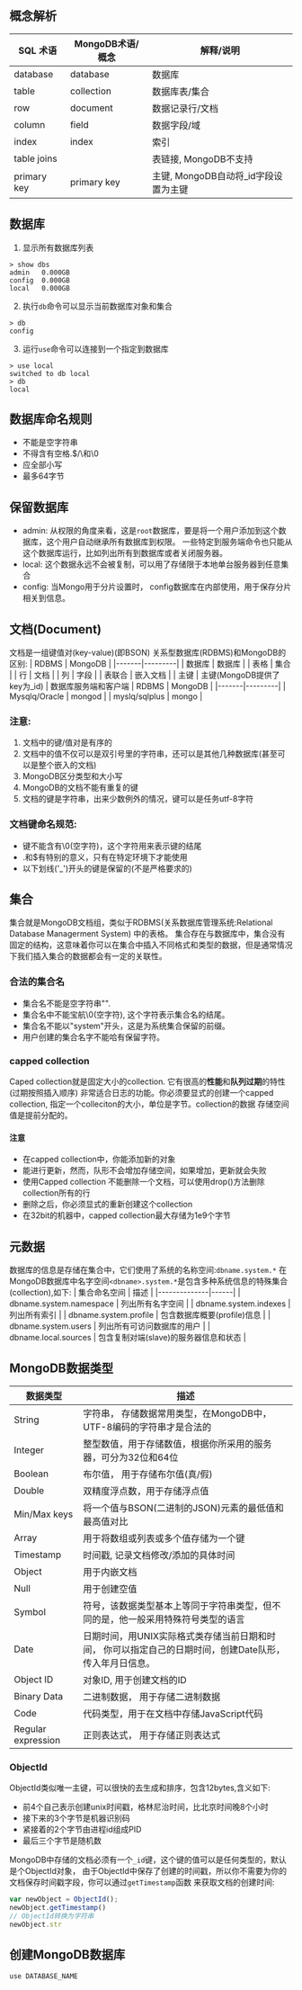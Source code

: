 ## 概念解析
| SQL 术语 | MongoDB术语/概念 | 解释/说明 |
|----------|------------------|-----------|
|database| database | 数据库 |
| table | collection | 数据库表/集合 |
| row | document | 数据记录行/文档 |
| column | field | 数据字段/域 |
| index | index | 索引 |
| table joins | | 表链接, MongoDB不支持 |
| primary key | primary key | 主键, MongoDB自动将_id字段设置为主键 |
## 数据库
1. 显示所有数据库列表
```shell
> show dbs
admin   0.000GB
config  0.000GB
local   0.000GB
```
2. 执行`db`命令可以显示当前数据库对象和集合
```shell
> db
config
```
3. 运行`use`命令可以连接到一个指定到数据库
```shell
> use local
switched to db local
> db
local
```
## 数据库命名规则
- 不能是空字符串
- 不得含有空格.$/\和\0
- 应全部小写
- 最多64字节
## 保留数据库
- admin: 从权限的角度来看，这是`root`数据库，要是将一个用户添加到这个数据库，这个用户自动继承所有数据库到权限。
        一些特定到服务端命令也只能从这个数据库运行，比如列出所有到数据库或者关闭服务器。
- local: 这个数据永远不会被复制，可以用了存储限于本地单台服务器到任意集合
- config: 当Mongo用于分片设置时， config数据库在内部使用，用于保存分片相关到信息。
## 文档(Document)
文档是一组键值对(key-value)(即BSON)
关系型数据库(RDBMS)和MongoDB的区别:
| RDBMS | MongoDB |
|-------|---------|
| 数据库 | 数据库 |
| 表格 | 集合 |
| 行 | 文档 |
| 列 | 字段 |
| 表联合 | 嵌入文档 |
| 主键 | 主键(MongoDB提供了key为_id) |
数据库服务端和客户端
| RDBMS | MongoDB |
|-------|---------|
| Mysqlq/Oracle | mongod |
| myslq/sqlplus | mongo |
### 注意:
1. 文档中的键/值对是有序的
2. 文档中的值不仅可以是双引号里的字符串，还可以是其他几种数据库(甚至可以是整个嵌入的文档)
3. MongoDB区分类型和大小写
4. MongoDB的文档不能有重复的键
5. 文档的键是字符串，出来少数例外的情况，键可以是任务utf-8字符

### 文档键命名规范:
- 键不能含有\0(空字符)，这个字符用来表示键的结尾
- .和$有特别的意义，只有在特定环境下才能使用
- 以下划线('_')开头的键是保留的(不是严格要求的)


## 集合

集合就是MongoDB文档组，类似于RDBMS(关系数据库管理系统:Relational Database Managerment System) 中的表格。
集合存在与数据库中，集合没有固定的结构，这意味着你可以在集合中插入不同格式和类型的数据，但是通常情况下我们插入集合的数据都会有一定的关联性。

### 合法的集合名
- 集合名不能是空字符串"".
- 集合名中不能宝航\0(空字符), 这个字符表示集合名的结尾。
- 集合名不能以"system"开头，这是为系统集合保留的前缀。
- 用户创建的集合名字不能哈有保留字符。

### capped collection
Caped collection就是固定大小的collection.
它有很高的**性能**和**队列过期**的特性(过期按照插入顺序)
非常适合日志的功能。你必须要显式的创建一个capped collection, 指定一个colleciton的大小，单位是字节。collection的数据
存储空间值是提前分配的。
#### 注意
- 在capped collection中，你能添加新的对象
- 能进行更新，然而，队形不会增加存储空间，如果增加，更新就会失败
- 使用Capped collection 不能删除一个文档，可以使用drop()方法删除collection所有的行
- 删除之后，你必须显式的重新创建这个collection
- 在32bit的机器中，capped collection最大存储为1e9个字节
## 元数据
数据库的信息是存储在集合中，它们使用了系统的名称空间:`dbname.system.*`
在MongoDB数据库中名字空间`<dbname>.system.*`是包含多种系统信息的特殊集合(collection),如下:
| 集合命名空间 | 描述 |
|--------------|------|
| dbname.system.namespace | 列出所有名字空间 |
| dbname.system.indexes | 列出所有索引 |
| dbname.system.profile | 包含数据库概要(profile)信息 |
| dbname.system.users | 列出所有可访问数据库的用户 |
| dbname.local.sources | 包含复制对端(slave)的服务器信息和状态 |
## MongoDB数据类型
| 数据类型 | 描述 |
|----------|------|
| String | 字符串， 存储数据常用类型，在MongoDB中，UTF-8编码的字符串才是合法的 |
| Integer | 整型数值，用于存储数值，根据你所采用的服务器，可分为32位和64位 |
| Boolean | 布尔值， 用于存储布尔值(真/假) |
| Double | 双精度浮点数，用于存储浮点值 |
| Min/Max keys | 将一个值与BSON(二进制的JSON)元素的最低值和最高值对比 |
| Array | 用于将数组或列表或多个值存储为一个键 |
| Timestamp | 时间戳, 记录文档修改/添加的具体时间 |
| Object | 用于内嵌文档 |
| Null | 用于创建空值 |
| Symbol | 符号，该数据类型基本上等同于字符串类型，但不同的是，他一般采用特殊符号类型的语言 |
| Date | 日期时间，用UNIX实际格式类存储当前日期和时间， 你可以指定自己的日期时间，创建Date队形，传入年月日信息。|
| Object ID | 对象ID, 用于创建文档的ID |
| Binary Data | 二进制数据， 用于存储二进制数据 |
| Code | 代码类型，用于在文档中存储JavaScript代码 |
| Regular expression | 正则表达式， 用于存储正则表达式 |
### ObjectId
ObjectId类似唯一主键，可以很快的去生成和排序，包含12bytes,含义如下:
- 前4个自己表示创建unix时间戳，格林尼治时间，比北京时间晚8个小时
- 接下来的3个字节是机器识别码
- 紧接着的2个字节由进程id组成PID
- 最后三个字节是随机数

MongoDB中存储的文档必须有一个`_id`键，这个键的值可以是任何类型的，默认是个ObjectId对象，
由于ObjectId中保存了创建的时间戳，所以你不需要为你的文档保存时间戳字段，你可以通过`getTimestamp`函数
来获取文档的创建时间:
```JavaScript
var newObject = ObjectId();
newObject.getTimestamp()
// ObjectId转换为字符串
newObject.str
```
## 创建MongoDB数据库
```shell
use DATABASE_NAME
```
